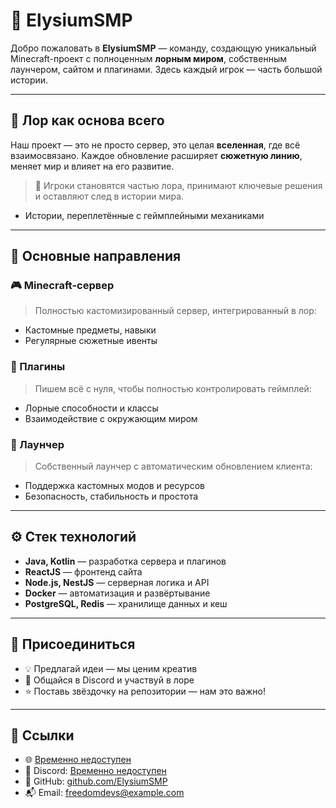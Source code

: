 # 🌌 ElysiumSMP

Добро пожаловать в **ElysiumSMP** — команду, создающую уникальный Minecraft-проект с полноценным **лорным миром**, собственным лаунчером, сайтом и плагинами. Здесь каждый игрок — часть большой истории.

---

## 📖 Лор как основа всего

Наш проект — это не просто сервер, это целая **вселенная**, где всё взаимосвязано.
Каждое обновление расширяет **сюжетную линию**, меняет мир и влияет на его развитие.

> 💬 Игроки становятся частью лора, принимают ключевые решения и оставляют след в истории мира.
- Истории, переплетённые с геймплейными механиками

---

## 🔮 Основные направления

### 🎮 Minecraft-сервер
> Полностью кастомизированный сервер, интегрированный в лор:

- Кастомные предметы, навыки
- Регулярные сюжетные ивенты

### 🧩 Плагины
> Пишем всё с нуля, чтобы полностью контролировать геймплей:

- Лорные способности и классы
- Взаимодействие с окружающим миром


### 🚀 Лаунчер
> Собственный лаунчер с автоматическим обновлением клиента:

- Поддержка кастомных модов и ресурсов
- Безопасность, стабильность и простота

---

## ⚙️ Стек технологий

- **Java, Kotlin** — разработка сервера и плагинов
- **ReactJS** — фронтенд сайта
- **Node.js, NestJS** — серверная логика и API
- **Docker** — автоматизация и развёртывание
- **PostgreSQL, Redis** — хранилище данных и кеш

---

## 🤝 Присоединиться

- 💡 Предлагай идеи — мы ценим креатив
- 💬 Общайся в Discord и участвуй в лоре
- ⭐ Поставь звёздочку на репозитории — нам это важно!

---

## 🔗 Ссылки

- 🌐 [Временно недоступен]()
- 💬 Discord: [Временно недоступен]()
- 🧠 GitHub: [github.com/ElysiumSMP](https://github.com/FreedomDevs)
- 📬 Email: freedomdevs@example.com


